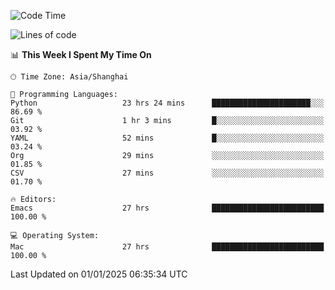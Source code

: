<!--START_SECTION:waka-->
![Code Time](http://img.shields.io/badge/Code%20Time-2%2C431%20hrs%209%20mins-blue)

![Lines of code](https://img.shields.io/badge/From%20Hello%20World%20I%27ve%20Written-309.9%20thousand%20lines%20of%20code-blue)

📊 **This Week I Spent My Time On** 

```text
🕑︎ Time Zone: Asia/Shanghai

💬 Programming Languages: 
Python                   23 hrs 24 mins      ██████████████████████░░░   86.69 % 
Git                      1 hr 3 mins         █░░░░░░░░░░░░░░░░░░░░░░░░   03.92 % 
YAML                     52 mins             █░░░░░░░░░░░░░░░░░░░░░░░░   03.24 % 
Org                      29 mins             ░░░░░░░░░░░░░░░░░░░░░░░░░   01.85 % 
CSV                      27 mins             ░░░░░░░░░░░░░░░░░░░░░░░░░   01.70 % 

🔥 Editors: 
Emacs                    27 hrs              █████████████████████████   100.00 % 

💻 Operating System: 
Mac                      27 hrs              █████████████████████████   100.00 % 
```


 Last Updated on 01/01/2025 06:35:34 UTC
<!--END_SECTION:waka-->
